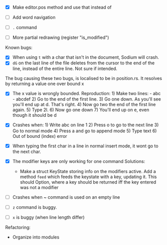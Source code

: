- [x] Make editor.pos method and use that instead of
- [ ] Add word navigation
- [ ] `.` command
- [ ] More partial redrawing (register "is_modified")


Known bugs:

- [x] When using `t` with a char that isn't in the document, Sodium will crash.
- [x] `dG` on the last line of the file deletes from the cursor to the end of the line, instead of the entire line.
      Not sure if intended.

The bug causing these two bugs, is localised to be in position.rs. It resolves by returning a value one over bound x

- [x] The x value is wrongly bounded. Reproduction:
      1) Make two lines:
         - abc
         - abcdef
      2) Go to the end of the first line.
      3) Go one down. As you'll see you'll end up at d. That's right.
      4) Now go two the end of the first line again.
      5) Type 2l.
      6) Now go one down
      7) You'll end up on e, even though it should be d

- [x] Crashes when:
      1) Write abc on line 1
      2) Press o to go to the next line
      3) Go to normal mode
      4) Press a and go to append mode
      5) Type text
      6) Out of bound (index) error

- [x] When typing the first char in a line in normal insert mode, it wont go to the next char.

- [x] The modifier keys are only working for one command
     Solutions:
     - Make a struct KeyState storing info on the modifiers active. Add a method `feed` which feeds the keystate with a key, updating it. This should Option<Key>, where a key should be returned iff the key entered was not a modifier

- [ ] Crashes when ~ command is used on an empty line
- [ ] `z` command is buggy.
- [ ] `x` is buggy (when line length differ)

Refactoring:
- Organize into modules
